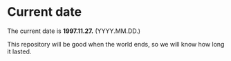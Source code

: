 # Current date

The current date is **1997.11.27.** (YYYY.MM.DD.)

This repository will be good when the world ends, so we will know how long it lasted.
